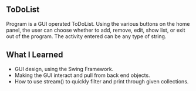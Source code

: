 ## ToDoList

Program is a GUI operated ToDoList. Using the various buttons on the home panel, the user can choose whether to add, remove, edit, show list, or exit out of the program. The activity entered can be any type of string.

## What I Learned
- GUI design, using the Swing Framework.
- Making the GUI interact and pull from back end objects.
- How to use stream() to quickly filter and print through given collections.

